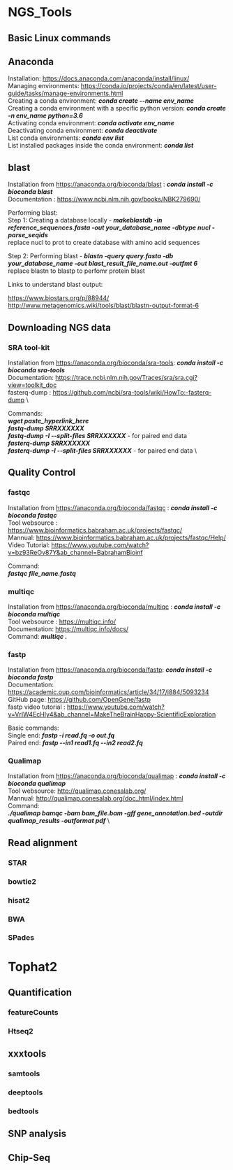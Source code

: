 # NGS_Tools

## Basic Linux commands

## Anaconda
Installation: https://docs.anaconda.com/anaconda/install/linux/ \
Managing environments: https://conda.io/projects/conda/en/latest/user-guide/tasks/manage-environments.html \
Creating a conda environment: ***conda create --name env_name*** \
Creating a conda environment with a specific python version: ***conda create -n env_name python=3.6*** \
Activating conda environment: ***conda activate env_name*** \
Deactivating conda environment: ***conda deactivate*** \
List conda environments: ***conda env list*** \
List installed packages inside the conda environment: ***conda list*** 
>

## blast

Installation from https://anaconda.org/bioconda/blast : ***conda install -c bioconda blast*** \
Documentation : https://www.ncbi.nlm.nih.gov/books/NBK279690/ 
>
Performing blast: \
Step 1: Creating a database locally - ***makeblastdb -in reference_sequences.fasta -out your_database_name -dbtype nucl -parse_seqids*** \
replace nucl to prot to create database with amino acid sequences 
>
Step 2: Performing blast - ***blastn -query query.fasta -db your_database_name -out blast_result_file_name.out -outfmt 6*** \
replace blastn to blastp to perfomr protein blast 
>
Links to understand blast output:
>
https://www.biostars.org/p/88944/  
http://www.metagenomics.wiki/tools/blast/blastn-output-format-6

## Downloading NGS data

### SRA tool-kit

Installation from https://anaconda.org/bioconda/sra-tools: ***conda install -c bioconda sra-tools*** \
Documentation: https://trace.ncbi.nlm.nih.gov/Traces/sra/sra.cgi?view=toolkit_doc \
fasterq-dump : https://github.com/ncbi/sra-tools/wiki/HowTo:-fasterq-dump \
>
Commands: \
***wget paste_hyperlink_here*** \
***fastq-dump SRRXXXXXX*** \
***fastq-dump -I --split-files SRRXXXXXX*** - for paired end data \
***fasterq-dump SRRXXXXXX*** \
***fasterq-dump -I --split-files SRRXXXXXX*** - for paired end data \
>
## Quality Control
### fastqc
>
Installation from https://anaconda.org/bioconda/fastqc : ***conda install -c bioconda fastqc*** \
Tool websource : https://www.bioinformatics.babraham.ac.uk/projects/fastqc/ \
Mannual: https://www.bioinformatics.babraham.ac.uk/projects/fastqc/Help/ \
Video Tutorial: https://www.youtube.com/watch?v=bz93ReOv87Y&ab_channel=BabrahamBioinf 
>
Command: \
***fastqc file_name.fastq*** 
>
### multiqc
>
Installation from https://anaconda.org/bioconda/multiqc : ***conda install -c bioconda multiqc*** \
Tool websource : https://multiqc.info/ \
Documentation: https://multiqc.info/docs/ \
Command: ***multiqc .*** 
>
### fastp
>
Installation from https://anaconda.org/bioconda/fastp: ***conda install -c bioconda fastp*** \
Documentation: https://academic.oup.com/bioinformatics/article/34/17/i884/5093234 \
GitHub page: https://github.com/OpenGene/fastp \
fastp video tutorial : https://www.youtube.com/watch?v=VrIW4EcHly4&ab_channel=MakeTheBrainHappy-ScientificExploration 
>
Basic commands: \
Single end: ***fastp -i read.fq -o out.fq*** \
Paired end: ***fastp --in1 read1.fq --in2 read2.fq*** 

### Qualimap
>
Installation from https://anaconda.org/bioconda/qualimap : ***conda install -c bioconda qualimap*** \
Tool websource: http://qualimap.conesalab.org/ \
Mannual: http://qualimap.conesalab.org/doc_html/index.html \
Command:\
***./qualimap bamqc -bam bam_file.bam -gff gene_annotation.bed -outdir qualimap_results -outformat pdf*** \




## Read alignment

### STAR
### bowtie2
### hisat2
### BWA
### SPades
# Tophat2

## Quantification
### featureCounts
### Htseq2


## xxxtools
### samtools
### deeptools
### bedtools


## SNP analysis

## Chip-Seq






